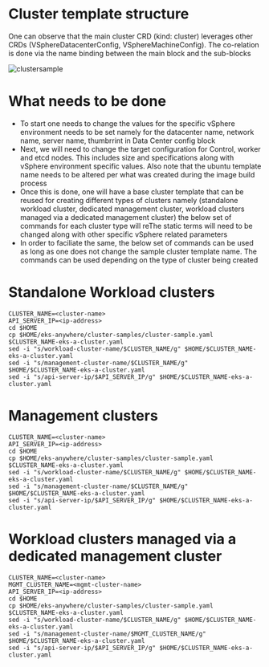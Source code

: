 # Cluster template structure
One can observe that the main cluster CRD (kind: cluster) leverages other CRDs (VSphereDatacenterConfig, VSphereMachineConfig). The co-relation is done via the name binding between the main block and the sub-blocks

![clustersample](https://user-images.githubusercontent.com/39495790/190472432-0da9ec8e-0434-4280-8e27-3382ab8d0a22.png)

# What needs to be done 
* To start one needs to change the values for the specific vSphere environment needs to be set namely for the datacenter name, network name, server name, thumbrrint in Data Center config block
* Next, we will need to change the target configuration for Control, worker and etcd nodes. This includes size and specifications along with vSphere environment specific values. Also note that the ubuntu template name needs to be altered per what was created during the image build process
* Once this is done, one will have a base cluster template that can be reused for creating different types of clusters namely (standalone workload cluster, dedicated management cluster, workload clusters managed via a dedicated management cluster)
the below set of commands for each cluster type will reThe static terms will need to be changed along with other specific vSphere related parameters
* In order to faciliate the same, the below set of commands can be used as long as one does not change the sample cluster template name. The commands can be used depending on the type of cluster being created


# Standalone Workload clusters
```
CLUSTER_NAME=<cluster-name>
API_SERVER_IP=<ip-address>
cd $HOME
cp $HOME/eks-anywhere/cluster-samples/cluster-sample.yaml $CLUSTER_NAME-eks-a-cluster.yaml
sed -i "s/workload-cluster-name/$CLUSTER_NAME/g" $HOME/$CLUSTER_NAME-eks-a-cluster.yaml
sed -i "s/management-cluster-name/$CLUSTER_NAME/g" $HOME/$CLUSTER_NAME-eks-a-cluster.yaml
sed -i "s/api-server-ip/$API_SERVER_IP/g" $HOME/$CLUSTER_NAME-eks-a-cluster.yaml
```

# Management clusters
```
CLUSTER_NAME=<cluster-name>
API_SERVER_IP=<ip-address>
cd $HOME
cp $HOME/eks-anywhere/cluster-samples/cluster-sample.yaml $CLUSTER_NAME-eks-a-cluster.yaml
sed -i "s/workload-cluster-name/$CLUSTER_NAME/g" $HOME/$CLUSTER_NAME-eks-a-cluster.yaml
sed -i "s/management-cluster-name/$CLUSTER_NAME/g" $HOME/$CLUSTER_NAME-eks-a-cluster.yaml
sed -i "s/api-server-ip/$API_SERVER_IP/g" $HOME/$CLUSTER_NAME-eks-a-cluster.yaml
```

# Workload clusters managed via a dedicated management cluster
```
CLUSTER_NAME=<cluster-name>
MGMT_CLUSTER_NAME=<mgmt-cluster-name>
API_SERVER_IP=<ip-address>
cd $HOME
cp $HOME/eks-anywhere/cluster-samples/cluster-sample.yaml $CLUSTER_NAME-eks-a-cluster.yaml
sed -i "s/workload-cluster-name/$CLUSTER_NAME/g" $HOME/$CLUSTER_NAME-eks-a-cluster.yaml
sed -i "s/management-cluster-name/$MGMT_CLUSTER_NAME/g" $HOME/$CLUSTER_NAME-eks-a-cluster.yaml
sed -i "s/api-server-ip/$API_SERVER_IP/g" $HOME/$CLUSTER_NAME-eks-a-cluster.yaml
```
